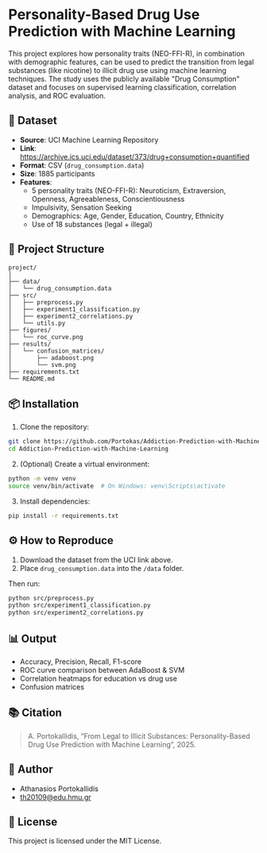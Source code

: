 
# Personality-Based Drug Use Prediction with Machine Learning

This project explores how personality traits (NEO-FFI-R), in combination with demographic features, can be used to predict the transition from legal substances (like nicotine) to illicit drug use using machine learning techniques. The study uses the publicly available "Drug Consumption" dataset and focuses on supervised learning classification, correlation analysis, and ROC evaluation.

## 🧠 Dataset

- **Source**: UCI Machine Learning Repository  
- **Link**: https://archive.ics.uci.edu/dataset/373/drug+consumption+quantified
- **Format**: CSV (`drug_consumption.data`)
- **Size**: 1885 participants
- **Features**:
  - 5 personality traits (NEO-FFI-R): Neuroticism, Extraversion, Openness, Agreeableness, Conscientiousness  
  - Impulsivity, Sensation Seeking  
  - Demographics: Age, Gender, Education, Country, Ethnicity  
  - Use of 18 substances (legal + illegal)

## 📂 Project Structure

```
project/
│
├── data/
│   └── drug_consumption.data
├── src/
│   ├── preprocess.py
│   ├── experiment1_classification.py
│   ├── experiment2_correlations.py
│   └── utils.py
├── figures/
│   └── roc_curve.png
├── results/
│   └── confusion_matrices/
│       ├── adaboost.png
│       └── svm.png
├── requirements.txt
└── README.md
```

## 📦 Installation

1. Clone the repository:

```bash
git clone https://github.com/Portokas/Addiction-Prediction-with-Machine-Learning.git
cd Addiction-Prediction-with-Machine-Learning
```

2. (Optional) Create a virtual environment:

```bash
python -m venv venv
source venv/bin/activate  # On Windows: venv\Scripts\activate
```

3. Install dependencies:

```bash
pip install -r requirements.txt
```

## ⚙️ How to Reproduce

1. Download the dataset from the UCI link above.
2. Place `drug_consumption.data` into the `/data` folder.

Then run:

```bash
python src/preprocess.py
python src/experiment1_classification.py
python src/experiment2_correlations.py
```

## 📊 Output

- Accuracy, Precision, Recall, F1-score
- ROC curve comparison between AdaBoost & SVM
- Correlation heatmaps for education vs drug use
- Confusion matrices

## 📚 Citation

> A. Portokallidis, “From Legal to Illicit Substances: Personality-Based Drug Use Prediction with Machine Learning”, 2025.

## 🙋 Author

- Athanasios Portokallidis  
- th20109@edu.hmu.gr

## 📄 License

This project is licensed under the MIT License.
